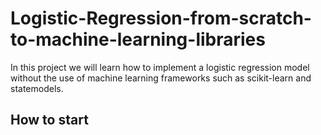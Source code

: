 # Logistic-Regression-from-scratch-to-machine-learning-libraries
In this project we will learn how to implement a logistic regression model without the use of machine learning frameworks such as scikit-learn and statemodels.

## How to start
